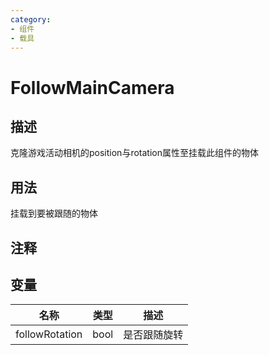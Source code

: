 ```yaml
---
category: 
- 组件
- 载具
---
```

# FollowMainCamera
## 描述

克隆游戏活动相机的position与rotation属性至挂载此组件的物体

## 用法

挂载到要被跟随的物体

## 注释

## 变量
| 名称 | 类型 | 描述 |
| ----------- | ----------- | ----------- |
| followRotation | bool | 是否跟随旋转 |  